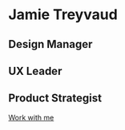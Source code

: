 # Jamie Treyvaud

## Design Manager
## UX Leader
## Product Strategist




[Work with me](#contact)
